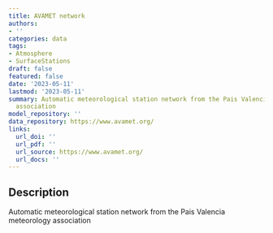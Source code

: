 ```yaml
---
title: AVAMET network
authors:
- ''
categories: data
tags:
- Atmosphere
- SurfaceStations
draft: false
featured: false
date: '2023-05-11'
lastmod: '2023-05-11'
summary: Automatic meteorological station network from the Pais Valencia meteorology
  association
model_repository: ''
data_repository: https://www.avamet.org/
links:
  url_doi: ''
  url_pdf: ''
  url_source: https://www.avamet.org/
  url_docs: ''
---
```


## Description

Automatic meteorological station network from the Pais Valencia meteorology association


